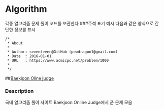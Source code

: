# Algorithm
각종 알고리즘 문제 풀이 코드를 보관한다
###주석 표기 예시
다음과 같은 양식으로 간단한 정보를 표시
```
/*
 * About
 *
 * Author: seventeeen@GitHub (powdragon1@gmail.com)
 * Date  : 2016-01-01
 * URL   : https://www.acmicpc.net/problem/1000
 *
 */
```

##[Baekjoon Oline judge](https://www.acmicpc.net/)
### Description
국내 알고리즘 풀이 사이트 Baekjoon Online Judge에서 푼 문제 모음
